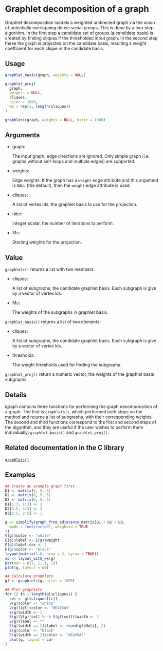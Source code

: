 # Graphlet decomposition of a graph

Graphlet decomposition models a weighted undirected graph via the union
of potentially overlapping dense social groups. This is done by a
two-step algorithm. In the first step a candidate set of groups (a
candidate basis) is created by finding cliques if the thresholded input
graph. In the second step these the graph is projected on the candidate
basis, resulting a weight coefficient for each clique in the candidate
basis.

## Usage

``` r
graphlet_basis(graph, weights = NULL)

graphlet_proj(
  graph,
  weights = NULL,
  cliques,
  niter = 1000,
  Mu = rep(1, length(cliques))
)

graphlets(graph, weights = NULL, niter = 1000)
```

## Arguments

- graph:

  The input graph, edge directions are ignored. Only simple graph (i.e.
  graphs without self-loops and multiple edges) are supported.

- weights:

  Edge weights. If the graph has a `weight` edge attribute and this
  argument is `NULL` (the default), then the `weight` edge attribute is
  used.

- cliques:

  A list of vertex ids, the graphlet basis to use for the projection.

- niter:

  Integer scalar, the number of iterations to perform.

- Mu:

  Starting weights for the projection.

## Value

`graphlets()` returns a list with two members:

- cliques:

  A list of subgraphs, the candidate graphlet basis. Each subgraph is
  give by a vector of vertex ids.

- Mu:

  The weights of the subgraphs in graphlet basis.

`graphlet_basis()` returns a list of two elements:

- cliques:

  A list of subgraphs, the candidate graphlet basis. Each subgraph is
  give by a vector of vertex ids.

- thresholds:

  The weight thresholds used for finding the subgraphs.

`graphlet_proj()` return a numeric vector, the weights of the graphlet
basis subgraphs.

## Details

igraph contains three functions for performing the graph decomponsition
of a graph. The first is `graphlets()`, which performed both steps on
the method and returns a list of subgraphs, with their corresponding
weights. The second and third functions correspond to the first and
second steps of the algorithm, and they are useful if the user wishes to
perform them individually: `graphlet_basis()` and `graphlet_proj()`.

## Related documentation in the C library

[`graphlets()`](https://igraph.org/c/html/latest/igraph-Graphlets.html#igraph_graphlets).

## Examples

``` r
## Create an example graph first
D1 <- matrix(0, 5, 5)
D2 <- matrix(0, 5, 5)
D3 <- matrix(0, 5, 5)
D1[1:3, 1:3] <- 2
D2[3:5, 3:5] <- 3
D3[2:5, 2:5] <- 1

g <- simplify(graph_from_adjacency_matrix(D1 + D2 + D3,
  mode = "undirected", weighted = TRUE
))
V(g)$color <- "white"
E(g)$label <- E(g)$weight
E(g)$label.cex <- 2
E(g)$color <- "black"
layout(matrix(1:6, nrow = 2, byrow = TRUE))
co <- layout_with_kk(g)
par(mar = c(1, 1, 1, 1))
plot(g, layout = co)

## Calculate graphlets
gl <- graphlets(g, niter = 1000)

## Plot graphlets
for (i in 1:length(gl$cliques)) {
  sel <- gl$cliques[[i]]
  V(g)$color <- "white"
  V(g)[sel]$color <- "#E495A5"
  E(g)$width <- 1
  E(g)[V(g)[sel] %--% V(g)[sel]]$width <- 2
  E(g)$label <- ""
  E(g)[width == 2]$label <- round(gl$Mu[i], 2)
  E(g)$color <- "black"
  E(g)[width == 2]$color <- "#E495A5"
  plot(g, layout = co)
}
```
